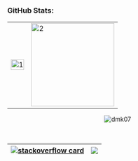 

### GitHub Stats:

<table> 
  <tr>
    <td><img src="https://github-readme-stats.vercel.app/api?username=dmk07&theme=radical&show_icons=true&include_all_commits=true&count_private=true"  display=block width=100% height=auto alt="1"></td>
    <td><img src="https://github-readme-stats.vercel.app/api/top-langs/?username=dmk07&theme=radical&layout=compact&hide=Jupyter%20Notebook"  display=block height=190 align="center" alt="2"></td>
   </tr>
<table>
  <tr> 
    <p align="center">
<!--       <img src="https://user-images.githubusercontent.com/73031725/137620111-6da0213c-ff7f-4f14-80c8-a2446ae8150b.gif" width="80px"> -->
      <img src="https://github-readme-streak-stats.herokuapp.com/?user=dmk07&theme=radical" alt="dmk07">
<!--       <img src="https://user-images.githubusercontent.com/73031725/137621641-eb0e1dbe-c625-405c-bd0f-fc3ab1454943.gif" width="80px"> -->
    </p>
  </tr>
</table>
  


</table> 
<table> 

</table>





 


|[![stackoverflow card](https://readme-components.vercel.app/api?component=stackoverflow&stackoverflowid=16058244)](https://stackoverflow.com/users/14942321/dipak-kadam) |<img src="https://github-readme-streak-stats.herokuapp.com/?&user=Nishant-Bhosale"/>|
|---|---|
 
